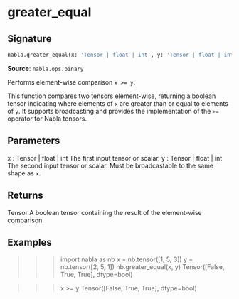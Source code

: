 # greater_equal

## Signature

```python
nabla.greater_equal(x: 'Tensor | float | int', y: 'Tensor | float | int') -> 'Tensor'
```

**Source**: `nabla.ops.binary`

Performs element-wise comparison `x >= y`.

This function compares two tensors element-wise, returning a boolean tensor
indicating where elements of `x` are greater than or equal to elements
of `y`. It supports broadcasting and provides the implementation of the
`>=` operator for Nabla tensors.

Parameters
----------
x : Tensor | float | int
    The first input tensor or scalar.
y : Tensor | float | int
    The second input tensor or scalar. Must be broadcastable to the same
    shape as `x`.

Returns
-------
Tensor
    A boolean tensor containing the result of the element-wise comparison.

Examples
--------
>>> import nabla as nb
>>> x = nb.tensor([1, 5, 3])
>>> y = nb.tensor([2, 5, 1])
>>> nb.greater_equal(x, y)
Tensor([False,  True,  True], dtype=bool)

>>> x >= y
Tensor([False,  True,  True], dtype=bool)

